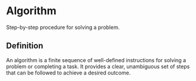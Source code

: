# Algorithm

Step-by-step procedure for solving a problem.

## Definition
An algorithm is a finite sequence of well-defined instructions for solving a problem or completing a task. It provides a clear, unambiguous set of steps that can be followed to achieve a desired outcome.
